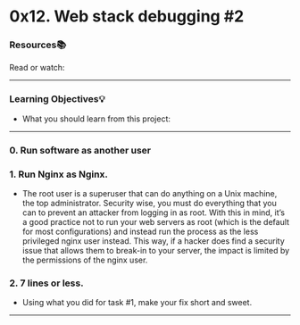 # 0x12. Web stack debugging #2

### Resources:books:
Read or watch:

---
### Learning Objectives:bulb:
* What you should learn from this project:

---

### 0. Run software as another user



### 1. Run Nginx as Nginx. 
* The root user is a superuser that can do anything on a Unix machine, the top administrator. Security wise, you must do everything that you can to prevent an attacker from logging in as root. With this in mind, it’s a good practice not to run your web servers as root (which is the default for most configurations) and instead run the process as the less privileged nginx user instead. This way, if a hacker does find a security issue that allows them to break-in to your server, the impact is limited by the permissions of the nginx user.


### 2. 7 lines or less.
* Using what you did for task #1, make your fix short and sweet.

---
